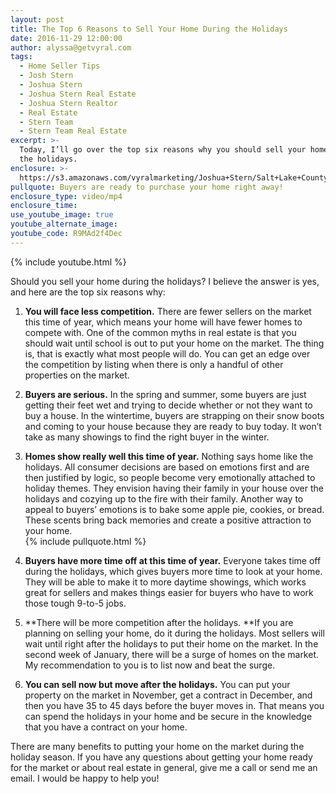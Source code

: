 ```yaml
---
layout: post
title: The Top 6 Reasons to Sell Your Home During the Holidays
date: 2016-11-29 12:00:00
author: alyssa@getvyral.com
tags:
  - Home Seller Tips
  - Josh Stern
  - Joshua Stern
  - Joshua Stern Real Estate
  - Joshua Stern Realtor
  - Real Estate
  - Stern Team
  - Stern Team Real Estate
excerpt: >-
  Today, I’ll go over the top six reasons why you should sell your home during
  the holidays.
enclosure: >-
  https://s3.amazonaws.com/vyralmarketing/Joshua+Stern/Salt+Lake+County+Real+Estate+Agent-+The+Top+6+Reasons+to+Sell+Your+Home+During+the+Holidays.mp4
pullquote: Buyers are ready to purchase your home right away!
enclosure_type: video/mp4
enclosure_time:
use_youtube_image: true
youtube_alternate_image:
youtube_code: R9MAd2f4Dec
---
```



{% include youtube.html %}

Should you sell your home during the holidays? I believe the answer is yes, and here are the top six reasons why:

1. **You will face less competition.** There are fewer sellers on the market this time of year, which means your home will have fewer homes to compete with. One of the common myths in real estate is that you should wait until school is out to put your home on the market. The thing is, that is exactly what most people will do. You can get an edge over the competition by listing when there is only a handful of other properties on the market.

2. **Buyers are serious.** In the spring and summer, some buyers are just getting their feet wet and trying to decide whether or not they want to buy a house. In the wintertime, buyers are strapping on their snow boots and coming to your house because they are ready to buy today. It won’t take as many showings to find the right buyer in the winter.

3. **Homes show really well this time of year.** Nothing says home like the holidays. All consumer decisions are based on emotions first and are then justified by logic, so people become very emotionally attached to holiday themes. They envision having their family in your house over the holidays and cozying up to the fire with their family. Another way to appeal to buyers’ emotions is to bake some apple pie, cookies, or bread. These scents bring back memories and create a positive attraction to your home.
   <br>{% include pullquote.html %}

4. **Buyers have more time off at this time of year.** Everyone takes time off during the holidays, which gives buyers more time to look at your home. They will be able to make it to more daytime showings, which works great for sellers and makes things easier for buyers who have to work those tough 9-to-5 jobs.

5. **There will be more competition after the holidays.&nbsp;**If you are planning on selling your home, do it during the holidays. Most sellers will wait until right after the holidays to put their home on the market. In the second week of January, there will be a surge of homes on the market. My recommendation to you is to list now and beat the surge.

6. **You can sell now but move after the holidays.** You can put your property on the market in November, get a contract in December, and then you have 35 to 45 days before the buyer moves in. That means you can spend the holidays in your home and be secure in the knowledge that you have a contract on your home.

There are many benefits to putting your home on the market during the holiday season. If you have any questions about getting your home ready for the market or about real estate in general, give me a call or send me an email. I would be happy to help you!